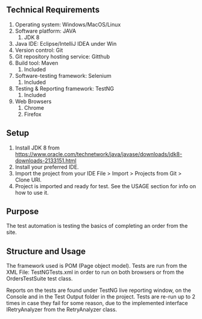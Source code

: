 ## Technical Requirements

1. Operating system: Windows/MacOS/Linux
2. Software platform: JAVA
	1. JDK 8
3. Java IDE: Eclipse/IntelliJ IDEA under Win
4. Version control: Git
5. Git repository hosting service: Gitthub
6. Build tool: Maven
	1. Included
7. Software-testing framework: Selenium
	1. Included
8. Testing & Reporting framework: TestNG
	1. Included
9. Web Browsers
	1. Chrome
	2. Firefox

## Setup

1. Install JDK 8 from https://www.oracle.com/technetwork/java/javase/downloads/jdk8-downloads-2133151.html
2. Install your preferred IDE.
3. Import the project from your IDE File > Import > Projects from Git > Clone URI.
4. Project is imported and ready for test. See the USAGE section for info on how to use it.


## Purpose

The test automation is testing the basics of completing an order from the site.

## Structure and Usage

The framework used is POM (Page object model).
Tests are run from the XML File: TestNGTests.xml in order to run on both browsers or from the OrdersTestSuite test class.

Reports on the tests are found under TestNG live reporting window, on the Console and in the Test Output folder in the project.
Tests are re-run up to 2 times in case they fail for some reason, due to the implemented interface IRetryAnalyzer from the RetryAnalyzer class.